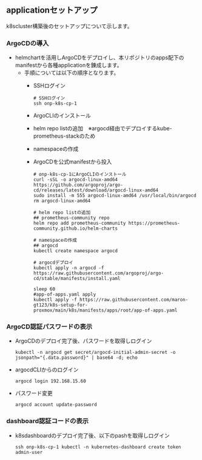 ## applicationセットアップ<br>
k8scluster構築後のセットアップについて示します。<br>

### ArgoCDの導入<br>
* helmchartを活用しArgoCDをデプロイし、本リポジトリのapps配下のmanifestから各種applicationを錬成します。
  * 手順については以下の順序となります。
    * SSHログイン
    
          # SSHログイン
          ssh onp-k8s-cp-1
          
    * ArgoCLIのインストール
    * helm repo listの追加　※argocd経由でデプロイするkube-prometheus-stackのため
    * namespaceの作成
    * ArgoCDを公式manifestから投入
          
          # onp-k8s-cp-1にArgoCLIのインストール
          curl -sSL -o argocd-linux-amd64 https://github.com/argoproj/argo-cd/releases/latest/download/argocd-linux-amd64
          sudo install -m 555 argocd-linux-amd64 /usr/local/bin/argocd
          rm argocd-linux-amd64
          
          # helm repo listの追加
          ## prometheus-community repo
          helm repo add prometheus-community https://prometheus-community.github.io/helm-charts
          
          # namespaceの作成
          ## argocd
          kubectl create namespace argocd
           
          # argocdデプロイ
          kubectl apply -n argocd -f https://raw.githubusercontent.com/argoproj/argo-cd/stable/manifests/install.yaml
          
          sleep 60
          #app-of-apps.yaml apply
          kubectl apply -f https://raw.githubusercontent.com/maron-gt123/k8s-setup-for-proxmox/main/k8s/manifests/apps/root/app-of-apps.yaml

### ArgoCD認証パスワードの表示
* ArgoCDのデプロイ完了後、パスワードを取得しログイン

      kubectl -n argocd get secret/argocd-initial-admin-secret -o jsonpath="{.data.password}" | base64 -d; echo

* argocdCLIからのログイン<br>

      argocd login 192.168.15.60 

* パスワード変更<br>

      argocd account update-password

### dashboard認証コードの表示<br>
* k8sdashboardのデプロイ完了後、以下のpashを取得しログイン

      ssh onp-k8s-cp-1 kubectl -n kubernetes-dashboard create token admin-user
